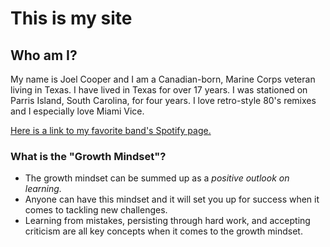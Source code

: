 # This is my site

## Who am I?
My name is Joel Cooper and I am a Canadian-born, Marine Corps veteran living in Texas. I have lived in Texas for
over 17 years. I was stationed on Parris Island, South Carolina, for four years. I love retro-style 80's remixes and
I especially love Miami Vice.

[Here is a link to my favorite band's Spotify page.](https://open.spotify.com/artist/2NFrAuh8RQdQoS7iYFbckw?si=UmNiLzr5Qd2h9dffIG7iAw)



### What is the "Growth Mindset"?
- The growth mindset can be summed up as a _positive outlook on learning._
- Anyone can have this mindset and it will set you up for success when it comes to tackling new challenges.
- Learning from mistakes, persisting through hard work, and accepting criticism are all key concepts when it comes to the growth mindset.
